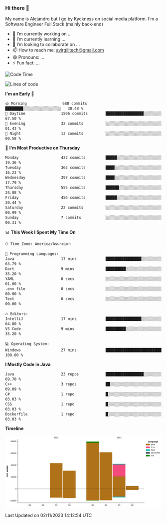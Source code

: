 ### Hi there 👋

My name is Alejandro but I go by Kyckness on social media platform. I'm a Software Engineer Full Stack (mainly back-end)


- 🔭 I’m currently working on ...
- 🌱 I’m currently learning ...
- 👯 I’m looking to collaborate on ...
- 📫 How to reach me: avirgilitech@gmail.com
- 😄 Pronouns: ...
- ⚡ Fun fact: ...
  
<!--START_SECTION:waka-->
![Code Time](http://img.shields.io/badge/Code%20Time-27%20mins-blue)

![Lines of code](https://img.shields.io/badge/From%20Hello%20World%20I%27ve%20Written-260.5%20thousand%20lines%20of%20code-blue)

**I'm an Early 🐤** 

```text
🌞 Morning                680 commits         ████████░░░░░░░░░░░░░░░░░   30.48 % 
🌆 Daytime                1506 commits        █████████████████░░░░░░░░   67.50 % 
🌃 Evening                32 commits          ░░░░░░░░░░░░░░░░░░░░░░░░░   01.43 % 
🌙 Night                  13 commits          ░░░░░░░░░░░░░░░░░░░░░░░░░   00.58 % 
```
📅 **I'm Most Productive on Thursday** 

```text
Monday                   432 commits         █████░░░░░░░░░░░░░░░░░░░░   19.36 % 
Tuesday                  362 commits         ████░░░░░░░░░░░░░░░░░░░░░   16.23 % 
Wednesday                397 commits         ████░░░░░░░░░░░░░░░░░░░░░   17.79 % 
Thursday                 555 commits         ██████░░░░░░░░░░░░░░░░░░░   24.88 % 
Friday                   456 commits         █████░░░░░░░░░░░░░░░░░░░░   20.44 % 
Saturday                 22 commits          ░░░░░░░░░░░░░░░░░░░░░░░░░   00.99 % 
Sunday                   7 commits           ░░░░░░░░░░░░░░░░░░░░░░░░░   00.31 % 
```


📊 **This Week I Spent My Time On** 

```text
🕑︎ Time Zone: America/Asuncion

💬 Programming Languages: 
Java                     17 mins             ████████████████░░░░░░░░░   63.79 % 
Dart                     9 mins              █████████░░░░░░░░░░░░░░░░   35.20 % 
YAML                     0 secs              ░░░░░░░░░░░░░░░░░░░░░░░░░   01.00 % 
.env file                0 secs              ░░░░░░░░░░░░░░░░░░░░░░░░░   00.00 % 
Text                     0 secs              ░░░░░░░░░░░░░░░░░░░░░░░░░   00.00 % 

🔥 Editors: 
IntelliJ                 17 mins             ████████████████░░░░░░░░░   64.80 % 
VS Code                  9 mins              █████████░░░░░░░░░░░░░░░░   35.20 % 

💻 Operating System: 
Windows                  27 mins             █████████████████████████   100.00 % 
```

**I Mostly Code in Java** 

```text
Java                     23 repos            █████████████████░░░░░░░░   69.70 % 
C++                      3 repos             ██░░░░░░░░░░░░░░░░░░░░░░░   09.09 % 
C#                       1 repo              █░░░░░░░░░░░░░░░░░░░░░░░░   03.03 % 
CSS                      1 repo              █░░░░░░░░░░░░░░░░░░░░░░░░   03.03 % 
Dockerfile               1 repo              █░░░░░░░░░░░░░░░░░░░░░░░░   03.03 % 
```



**Timeline**

![Lines of Code chart](https://raw.githubusercontent.com/avirgili-eclub/avirgili-eclub/master/assets/bar_graph.png)


 Last Updated on 02/11/2023 14:12:54 UTC
<!--END_SECTION:waka-->
